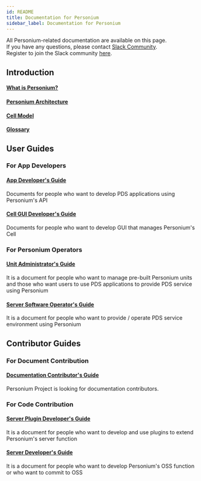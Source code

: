 ```yaml
---
id: README
title: Documentation for Personium
sidebar_label: Documentation for Personium
---
```


All Personium-related documentation are available on this page.  
If you have any questions, please contact [Slack Community](https://personium-io.slack.com/).  
Register to join the Slack community [here](https://join.slack.com/t/personium-io/shared_invite/enQtNDA4OTg1MzI3NjM3LTIwNjVkZjZkZDVlNTQ2NjFmZTFjMTljMzAwNzk0ZjQ0MGJhMDIzOGIxN2UyZmMxYTkwMzIzOTU5ZmZkMmEyNzE).  

## Introduction  
#### [What is Personium?](./overview/001_Introduction.md)
#### [Personium Architecture](./user_guide/001_Personium_Architecture.md)
#### [Cell Model](./user_guide/005_Model_construction.md)
#### [Glossary](./user_guide/008_Glossary.md)


## User Guides  
### For App Developers  
#### [App Developer's Guide](./app-developer/)  
Documents for people who want to develop PDS applications using Personium's API

#### [Cell GUI Developer's Guide](./cell-gui-developer/)  
Documents for people who want to develop GUI that manages Personium's Cell


### For Personium Operators  

#### [Unit Administrator's Guide](./unit-administrator/)  
It is a document for people who want to manage pre-built Personium units and those who want users to use PDS applications to provide PDS service using Personium

#### [Server Software Operator's Guide](./server-operator/)  
It is a document for people who want to provide / operate PDS service environment using Personium



## Contributor Guides  
### For Document Contribution  

#### [Documentation Contributor's Guide](./document-writer/)  
Personium Project is looking for documentation contributors.

### For Code Contribution  

#### [Server Plugin Developer's Guide](./plugin-developer/)  
It is a document for people who want to develop and use plugins to extend Personium's server function
#### [Server Developer's Guide](./software-developer/)  
It is a document for people who want to develop Personium's OSS function or who want to commit to OSS
